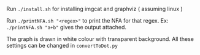 Run `./install.sh` for installing imgcat and graphviz ( assuming linux )  

Run `./printNFA.sh "<regex>"` to print the NFA for that regex.
Ex: `./printNFA.sh "a+b"` gives the output attached.  

The graph is drawn in white colour with transparent background.
All these settings can be changed in `convertToDot.py`  